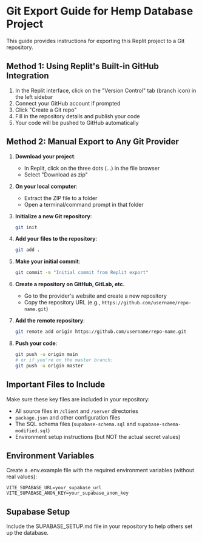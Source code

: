 # Git Export Guide for Hemp Database Project

This guide provides instructions for exporting this Replit project to a Git repository.

## Method 1: Using Replit's Built-in GitHub Integration

1. In the Replit interface, click on the "Version Control" tab (branch icon) in the left sidebar
2. Connect your GitHub account if prompted
3. Click "Create a Git repo" 
4. Fill in the repository details and publish your code
5. Your code will be pushed to GitHub automatically

## Method 2: Manual Export to Any Git Provider

1. **Download your project**:
   - In Replit, click on the three dots (...) in the file browser
   - Select "Download as zip"

2. **On your local computer**:
   - Extract the ZIP file to a folder
   - Open a terminal/command prompt in that folder

3. **Initialize a new Git repository**:
   ```bash
   git init
   ```

4. **Add your files to the repository**:
   ```bash
   git add .
   ```

5. **Make your initial commit**:
   ```bash
   git commit -m "Initial commit from Replit export"
   ```

6. **Create a repository on GitHub, GitLab, etc.**
   - Go to the provider's website and create a new repository
   - Copy the repository URL (e.g., `https://github.com/username/repo-name.git`)

7. **Add the remote repository**:
   ```bash
   git remote add origin https://github.com/username/repo-name.git
   ```

8. **Push your code**:
   ```bash
   git push -u origin main
   # or if you're on the master branch:
   git push -u origin master
   ```

## Important Files to Include

Make sure these key files are included in your repository:

- All source files in `/client` and `/server` directories
- `package.json` and other configuration files
- The SQL schema files (`supabase-schema.sql` and `supabase-schema-modified.sql`)
- Environment setup instructions (but NOT the actual secret values)

## Environment Variables

Create a .env.example file with the required environment variables (without real values):

```
VITE_SUPABASE_URL=your_supabase_url
VITE_SUPABASE_ANON_KEY=your_supabase_anon_key
```

## Supabase Setup

Include the SUPABASE_SETUP.md file in your repository to help others set up the database.